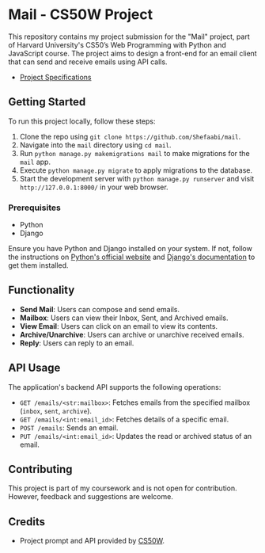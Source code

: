 # Mail - CS50W Project

This repository contains my project submission for the "Mail" project, part of Harvard University's CS50’s Web Programming with Python and JavaScript course. The project aims to design a front-end for an email client that can send and receive emails using API calls.
- [Project Specifications](https://cs50.harvard.edu/web/2020/projects/3/mail/)
## Getting Started

To run this project locally, follow these steps:

1. Clone the repo using `git clone https://github.com/Shefaabi/mail`.
2. Navigate into the `mail` directory using `cd mail`.
3. Run `python manage.py makemigrations mail` to make migrations for the `mail` app.
4. Execute `python manage.py migrate` to apply migrations to the database.
5. Start the development server with `python manage.py runserver` and visit `http://127.0.0.1:8000/` in your web browser.

### Prerequisites

- Python
- Django

Ensure you have Python and Django installed on your system. If not, follow the instructions on [Python's official website](https://www.python.org/) and [Django's documentation](https://docs.djangoproject.com/en/stable/intro/install/) to get them installed.

## Functionality

- **Send Mail**: Users can compose and send emails.
- **Mailbox**: Users can view their Inbox, Sent, and Archived emails.
- **View Email**: Users can click on an email to view its contents.
- **Archive/Unarchive**: Users can archive or unarchive received emails.
- **Reply**: Users can reply to an email.

## API Usage

The application's backend API supports the following operations:

- `GET /emails/<str:mailbox>`: Fetches emails from the specified mailbox (`inbox`, `sent`, `archive`).
- `GET /emails/<int:email_id>`: Fetches details of a specific email.
- `POST /emails`: Sends an email.
- `PUT /emails/<int:email_id>`: Updates the read or archived status of an email.


## Contributing

This project is part of my coursework and is not open for contribution. However, feedback and suggestions are welcome.

## Credits

- Project prompt and API provided by [CS50W](https://cs50.harvard.edu/web/).

